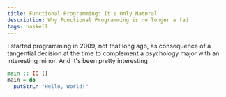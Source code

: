 ```yaml
---
title: Functional Programming: It's Only Natural
description: Why Functional Programming is no longer a fad
tags: haskell
---
```


I started programming in 2009, not that long ago, as consequence of a tangential decision at the time to complement a psychology major with an interesting minor. And it's been pretty interesting  

```haskell
main :: IO ()
main = do
  putStrLn "Hello, World!"
```
